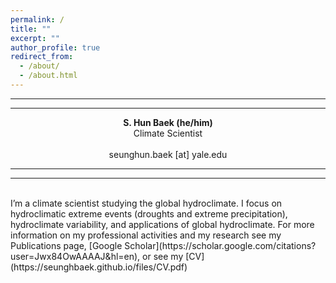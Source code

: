```yaml
---
permalink: /
title: ""
excerpt: ""
author_profile: true
redirect_from: 
  - /about/
  - /about.html
---
```

---
---

<p align="center"><b>S. Hun Baek (he/him)</b><br/>
Climate Scientist<br/>
<br/>
seunghun.baek [at] yale.edu</p>

---
---
<br/>
I’m a climate scientist studying the global hydroclimate. I focus on hydroclimatic extreme events (droughts and extreme precipitation), hydroclimate variability, and applications of global hydroclimate. For more information on my professional activities and my research see my Publications page, [Google Scholar](https://scholar.google.com/citations?user=Jwx84OwAAAAJ&hl=en), or see my [CV](https://seunghbaek.github.io/files/CV.pdf)
<br/><br/>

